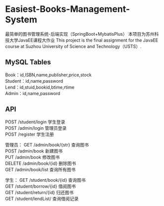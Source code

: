 # Easiest-Books-Management-System

最简单的图书管理系统-后端实现（SpringBoot+MybatisPlus） 
本项目为苏州科技大学JavaEE课程大作业 
This project is the final assignment for the JavaEE course at Suzhou University of Science and Technology（USTS）.

## MySQL Tables

Book：id,ISBN,name,publisher,price,stock  
Student：id,name,password  
Lend：id,stuid,bookid,btime,rtime  
Admin：id,name,password  

## API

POST /student/login 学生登录  
POST /admin/login 管理员登录   
POST /register 学生注册   

管理员：
GET /admin/book/{str} 查询图书   
POST /admin/book 新建图书   
PUT /admin/book 修改图书  
DELETE /admin/book/{id} 删除图书   
GET /admin/book/list 查询所有图书   

学生： 
GET /student/book/{id} 查询图书   
GET /student/borrow/{id} 借阅图书   
GET /student/return/{id} 归还图书   
GET /student/lendList/ 查询借阅记录  
